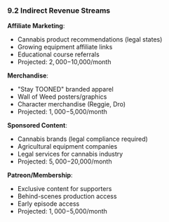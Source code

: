 ### 9.2 Indirect Revenue Streams

**Affiliate Marketing**:

- Cannabis product recommendations (legal states)
- Growing equipment affiliate links
- Educational course referrals
- Projected: $2,000-$10,000/month

**Merchandise**:

- "Stay TOONED" branded apparel
- Wall of Weed posters/graphics
- Character merchandise (Reggie, Dro)
- Projected: $1,000-$5,000/month

**Sponsored Content**:

- Cannabis brands (legal compliance required)
- Agricultural equipment companies
- Legal services for cannabis industry
- Projected: $5,000-$20,000/month

**Patreon/Membership**:

- Exclusive content for supporters
- Behind-scenes production access
- Early episode access
- Projected: $1,000-$5,000/month
